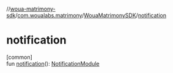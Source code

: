 //[woua-matrimony-sdk](../../../index.md)/[com.woualabs.matrimony](../index.md)/[WouaMatrimonySDK](index.md)/[notification](notification.md)

# notification

[common]\
fun [notification](notification.md)(): [NotificationModule](../../com.woualabs.matrimony.notification.module/-notification-module/index.md)

